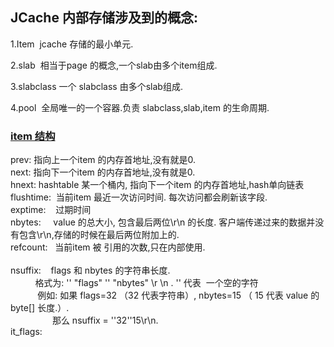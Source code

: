 
JCache 内部存储涉及到的概念:
-----
1.Item  jcache 存储的最小单元.

2.slab  相当于page 的概念,一个slab由多个item组成.

3.slabclass 一个 slabclass 由多个slab组成.

4.pool  全局唯一的一个容器.负责 slabclass,slab,item 的生命周期.

### [item 结构](https://github.com/MyCATApache/Mycat-JCache/blob/master/src/main/java/io/mycat/jcache/util/ItemUtil.java)

prev:       指向上一个item 的内存首地址,没有就是0.<br>
next:       指向下一个item 的内存首地址,没有就是0.<br>
hnext:      hashtable 某一个桶内, 指向下一个item 的内存首地址,hash单向链表<br>
flushtime:  当前item 最近一次访问时间. 每次访问都会刷新该字段.<br>
exptime:    过期时间<br>
nbytes:     value 的总大小, 包含最后两位\r\n 的长度. 客户端传递过来的数据并没有包含\r\n,存储的时候在最后两位附加上的.<br>
refcount:   当前item 被 引用的次数,只在内部使用.<br><br>
nsuffix:    flags 和 nbytes 的字符串长度.<br>
            格式为: '' "flags" '' "nbytes" \r \n  .  '' 代表  一个空的字符<br>
            例如: 如果 flags=32 （32 代表字符串）, nbytes=15 （ 15 代表 value 的byte[] 长度.）.<br>
                  那么 nsuffix = ''32''15\r\n. <br>
it_flags:   
